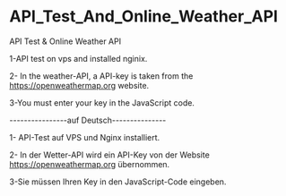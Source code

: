 # API_Test_And_Online_Weather_API
API Test &amp; Online Weather API

1-API test on vps and installed nginix.

2- In the weather-API, a API-key is taken from the https://openweathermap.org website.

3-You must enter your key in the JavaScript code. 

----------------auf Deutsch---------------

1- API-Test auf VPS und Nginx installiert.

2- In der Wetter-API wird ein API-Key von der Website https://openweathermap.org übernommen.

3-Sie müssen Ihren Key in den JavaScript-Code eingeben.
